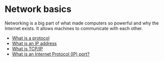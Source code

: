<h1>Network basics</h1>

Networking is a big part of what made computers so powerful and why the Internet exists. It allows machines to communicate with each other.
  - [What is a protocol](https://www.techtarget.com/searchnetworking/definition/protocol)
  - [What is an IP address](https://computer.howstuffworks.com/internet/basics/what-is-an-ip-address.htm)
  - [What is TCP/IP](https://www.avast.com/c-what-is-tcp-ip#)
  - [What is an Internet Protocol (IP) port?](https://www.lifewire.com/port-numbers-on-computer-networks-817939)

